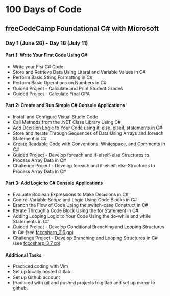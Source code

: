 # 100 Days of Code

## freeCodeCamp Foundational C# with Microsoft
### Day 1 (June 26) - Day 16 (July 11)

#### Part 1: Write Your First Code Using C#
- Write your Fist C# Code
- Store and Retrieve Data Using Literal and Variable Values in C#
- Perform Basic String Formatting in C#
- Perform Basic Operations on Numbers in C#
- Guided Project - Calculate and Print Student Grades
- Guided Project - Calculate Final GPA

#### Part 2: Create and Run Simple C# Console Applications
- Install and Configure Visual Studio Code
- Call Methods from the .NET Class Library Using C#
- Add Decision Logic to Your Code using  if, else, elseif, statements in C#
- Store and Iterate Through Sequences of Data Using Arrays and foreach Statement in C#
- Create Readable Code with Conventions, Whitespace, and Comments in C#
- Guided Project - Develop foreach and if-elseif-else Structures to Process Array Data in C#
- Challenge Project - Develop foreach and if-elseif-else Structures to Process Array Data in C#

#### Part 3: Add Logic to C# Console Applications
- Evaluate Boolean Expressions to Make Decisions in C#
- Control Variable Scope and Logic Using Code Blocks in C#
- Branch the Flow of Code Using the switch-case Construct in C#
- Iterate Through a Code Block Using the for Statement in C#
- Adding Looping Logic to Your Code Using the do-while and while Statements in C#
- Guided Project - Develop Conditional Branching and Looping Structures in C# (see [fcccsharp_3.6.gp](https://github.com/DabblingDrake/fcccsharp_3.6.gp))
- Challenge Project - Develop Branching and Looping Structures in C# (see [fcccsharp_3.7.cp](https://github.com/DabblingDrake/fcccsharp_3.7.cp))
#### Additional Tasks
- Practiced coding with Vim
- Set up locally hosted Gitlab
- Set up Github account
- Practiced with git and pushed projects to gitlab and set up mirror to github.